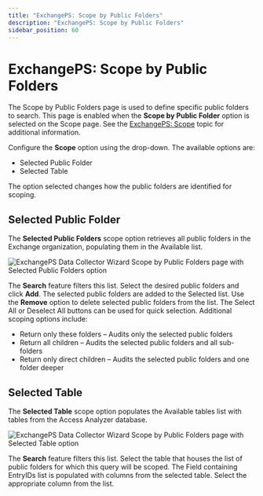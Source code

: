 ```yaml
---
title: "ExchangePS: Scope by Public Folders"
description: "ExchangePS: Scope by Public Folders"
sidebar_position: 60
---
```


# ExchangePS: Scope by Public Folders

The Scope by Public Folders page is used to define specific public folders to search. This page is
enabled when the **Scope by Public Folder** option is selected on the Scope page. See the
[ExchangePS: Scope](/docs/accessanalyzer/12.0/admin/datacollector/exchangeps/scope.md) topic for additional information.

Configure the **Scope** option using the drop-down. The available options are:

- Selected Public Folder
- Selected Table

The option selected changes how the public folders are identified for scoping.

## Selected Public Folder

The **Selected Public Folders** scope option retrieves all public folders in the Exchange
organization, populating them in the Available list.

![ExchangePS Data Collector Wizard Scope by Public Folders page with Selected Public Folders option](/img/product_docs/accessanalyzer/12.0/admin/datacollector/exchangeps/scopepublicfolders.webp)

The **Search** feature filters this list. Select the desired public folders and click **Add**. The
selected public folders are added to the Selected list. Use the **Remove** option to delete selected
public folders from the list. The Select All or Deselect All buttons can be used for quick
selection. Additional scoping options include:

- Return only these folders – Audits only the selected public folders
- Return all children – Audits the selected public folders and all sub-folders
- Return only direct children – Audits the selected public folders and one folder deeper

## Selected Table

The **Selected Table** scope option populates the Available tables list with tables from the Access
Analyzer database.

![ExchangePS Data Collector Wizard Scope by Public Folders page with Selected Table option](/img/product_docs/accessanalyzer/12.0/admin/datacollector/exchangeps/scopepublicfoldersselectedtable.webp)

The **Search** feature filters this list. Select the table that houses the list of public folders
for which this query will be scoped. The Field containing EntryIDs list is populated with columns
from the selected table. Select the appropriate column from the list.
